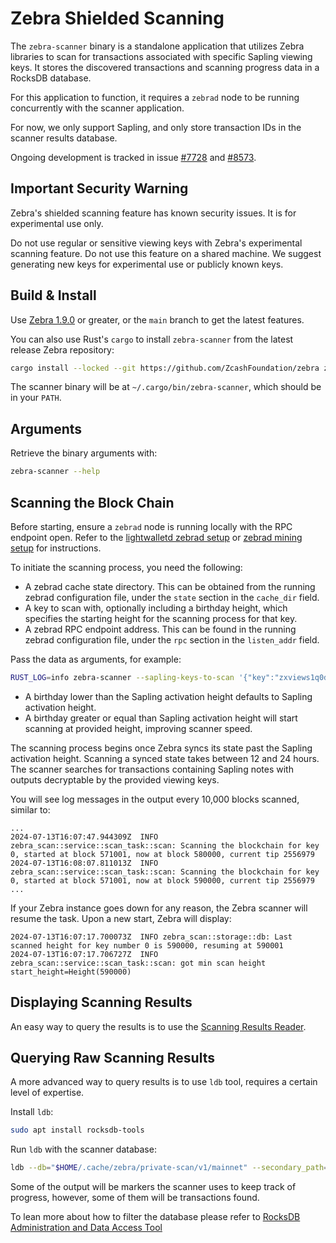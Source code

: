 # Zebra Shielded Scanning

The `zebra-scanner` binary is a standalone application that utilizes Zebra libraries to scan for transactions associated with specific Sapling viewing keys. It stores the discovered transactions and scanning progress data in a RocksDB database.

For this application to function, it requires a `zebrad` node to be running concurrently with the scanner application.
 
For now, we only support Sapling, and only store transaction IDs in the scanner results database.

Ongoing development is tracked in issue [#7728](https://github.com/ZcashFoundation/zebra/issues/7728) and [#8573](https://github.com/ZcashFoundation/zebra/issues/8573).

## Important Security Warning

Zebra's shielded scanning feature has known security issues. It is for experimental use only.

Do not use regular or sensitive viewing keys with Zebra's experimental scanning feature. Do not use this feature on a shared machine. We suggest generating new keys for experimental use or publicly known keys.

## Build & Install

Use [Zebra 1.9.0](https://github.com/ZcashFoundation/zebra/releases/tag/v1.9.0) or greater, or the `main` branch to get the latest features.

You can also use Rust's `cargo` to install `zebra-scanner` from the latest release Zebra repository:

```bash
cargo install --locked --git https://github.com/ZcashFoundation/zebra zebra-scan
```

The scanner binary will be at `~/.cargo/bin/zebra-scanner`, which should be in your `PATH`.

## Arguments

Retrieve the binary arguments with:

```bash
zebra-scanner --help
```

## Scanning the Block Chain

Before starting, ensure a `zebrad` node is running locally with the RPC endpoint open. Refer to the [lightwalletd zebrad setup](https://zebra.zfnd.org/user/lightwalletd.html#configure-zebra-for-lightwalletd) or [zebrad mining setup](https://zebra.zfnd.org/user/mining.html#configure-zebra-for-mining) for instructions.

To initiate the scanning process, you need the following:

- A zebrad cache state directory. This can be obtained from the running zebrad configuration file, under the `state` section in the `cache_dir` field.
- A key to scan with, optionally including a birthday height, which specifies the starting height for the scanning process for that key.
- A zebrad RPC endpoint address. This can be found in the running zebrad configuration file, under the `rpc` section in the `listen_addr` field.


Pass the data as arguments, for example:

```bash
RUST_LOG=info zebra-scanner --sapling-keys-to-scan '{"key":"zxviews1q0duytgcqqqqpqre26wkl45gvwwwd706xw608hucmvfalr759ejwf7qshjf5r9aa7323zulvz6plhttp5mltqcgs9t039cx2d09mgq05ts63n8u35hyv6h9nc9ctqqtue2u7cer2mqegunuulq2luhq3ywjcz35yyljewa4mgkgjzyfwh6fr6jd0dzd44ghk0nxdv2hnv4j5nxfwv24rwdmgllhe0p8568sgqt9ckt02v2kxf5ahtql6s0ltjpkckw8gtymxtxuu9gcr0swvz", "birthday_height": 419200}' --zebrad-cache-dir /media/alfredo/stuff/chain/zebra --zebra-rpc-listen-addr '127.0.0.1:8232'
```

- A birthday lower than the Sapling activation height defaults to Sapling activation height.
- A birthday greater or equal than Sapling activation height will start scanning at provided height, improving scanner speed.

The scanning process begins once Zebra syncs its state past the Sapling activation height. Scanning a synced state takes between 12 and 24 hours. The scanner searches for transactions containing Sapling notes with outputs decryptable by the provided viewing keys.

You will see log messages in the output every 10,000 blocks scanned, similar to:

```
...
2024-07-13T16:07:47.944309Z  INFO zebra_scan::service::scan_task::scan: Scanning the blockchain for key 0, started at block 571001, now at block 580000, current tip 2556979
2024-07-13T16:08:07.811013Z  INFO zebra_scan::service::scan_task::scan: Scanning the blockchain for key 0, started at block 571001, now at block 590000, current tip 2556979
...
```

If your Zebra instance goes down for any reason, the Zebra scanner will resume the task. Upon a new start, Zebra will display:

```
2024-07-13T16:07:17.700073Z  INFO zebra_scan::storage::db: Last scanned height for key number 0 is 590000, resuming at 590001
2024-07-13T16:07:17.706727Z  INFO zebra_scan::service::scan_task::scan: got min scan height start_height=Height(590000)
```

## Displaying Scanning Results

An easy way to query the results is to use the
[Scanning Results Reader](https://github.com/ZcashFoundation/zebra/tree/main/zebra-utils#scanning-results-reader).

## Querying Raw Scanning Results

A more advanced way to query results is to use `ldb` tool, requires a certain level of expertise.

Install `ldb`:

```bash
sudo apt install rocksdb-tools
```

Run `ldb` with the scanner database:

```bash
ldb --db="$HOME/.cache/zebra/private-scan/v1/mainnet" --secondary_path= --column_family=sapling_tx_ids --hex scan
```

Some of the output will be markers the scanner uses to keep track of progress, however, some of them will be transactions found.

To lean more about how to filter the database please refer to [RocksDB Administration and Data Access Tool](https://github.com/facebook/rocksdb/wiki/Administration-and-Data-Access-Tool)
